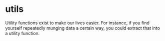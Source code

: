 # utils

Utility functions exist to make our lives easier. For instance, if you find yourself repeatedly munging data a certain way, you could extract that into a utility function.
